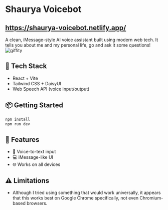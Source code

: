 # Shaurya Voicebot
## https://shaurya-voicebot.netlify.app/
A clean, iMessage-style AI voice assistant built using modern web tech. It tells you about me and my personal life, go and ask it some questions!
![giffity](https://github.com/user-attachments/assets/afdb8bfc-846d-4155-abe3-6258d2937a97)


## 🚀 Tech Stack
- React + Vite
- Tailwind CSS + DaisyUI
- Web Speech API (voice input/output)
  
## 📦 Getting Started

```bash
npm install
npm run dev
```

## 🔧 Features
- 🎤 Voice-to-text input
- 💻 iMessage-like UI
- 🌐 Works on all devices

## ⚠ Limitations
- Although I tried using something that would work universally, it appears that this works best on Google Chrome specifically, not even Chromium-based browsers.
